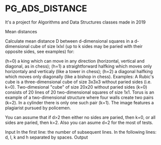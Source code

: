 # PG_ADS_DISTANCE
It's a project for Algorithms and Data Structures classes made in 2019


Mean distances

Calculate mean distance D between d-dimensional squares in a d-dimensional cube of size lxlxl (up to k sides may be paried with their opposite sides, see examples) for:

(h=0) a king which can move in any direction (horizontal, vertical and diagonal, as in chess);
(h=1) a straightforward halfking which moves only horizontaly and verticaly (like a tower in chess);
(h=2) a diagonal halfking which moves only diagonally (like a bishop in chess).
Examples:
A Rubic's cube is a three-dimensional cube of size 3x3x3 without paried sides (i.e. k=0).
Two-dimesional "cube" of size 20x20 without paried sides (k=0) consists of 20 lines of 20 two-dimensional squares of size 1x1.
Torus is an example of a two-dimensional structure where four walls create two pairs (k=2). In a cylinder there is only one such pair (k=1). The image features a plagiarist pursued by policemen.

You can assume that if d>2 then either no sides are paried, then k=0, or all sides are paried, then k=2.
Also you can asume d=2 for the most of tests.

Input
In the first line: the number of subsequent lines. In the following lines: d, l, k and h separated by spaces.
Output

